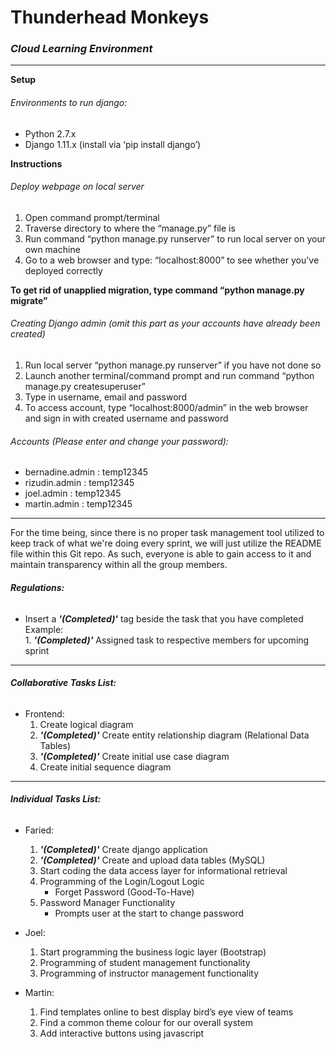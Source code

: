 # Thunderhead Monkeys
### _**Cloud Learning Environment**_

--------------------------------------------------------------------------------


**Setup**
###### Environments to run django:
* Python 2.7.x
* Django 1.11.x (install via ‘pip install django’)    


**Instructions**
###### Deploy webpage on local server
1. Open command prompt/terminal
1. Traverse directory to where the “manage.py” file is
2. Run command “python manage.py runserver” to run local server on your own machine
3. Go to a web browser and type: “localhost:8000” to see whether you've deployed correctly  

__To get rid of unapplied migration, type command “python manage.py migrate”__  
  

###### Creating Django admin (omit this part as your accounts have already been created)
1.	Run local server “python manage.py runserver” if you have not done so
2.	Launch another terminal/command prompt and run command “python manage.py createsuperuser”
3.	Type in username, email and password
4.	To access account, type “localhost:8000/admin” in the web browser and sign in with created username and password  


###### Accounts (Please enter and change your password):
* bernadine.admin : temp12345
* rizudin.admin : temp12345
* joel.admin : temp12345
* martin.admin : temp12345  


--------------------------------------------------------------------------------


For the time being, since there is no proper task management tool utilized to keep track of what we're doing every sprint, we will just utilize the README file within this Git repo. As such, everyone is able to gain access to it and maintain transparency within all the group members.

###### **Regulations:**
* Insert a _**'(Completed)'**_ tag beside the task that you have completed  
    Example:  
        1. _**'(Completed)'**_ Assigned task to respective members for upcoming sprint


--------------------------------------------------------------------------------


###### **Collaborative Tasks List:**
* Frontend:
    1. Create logical diagram
    2. _**'(Completed)'**_ Create entity relationship diagram (Relational Data Tables)
    3. _**'(Completed)'**_ Create initial use case  diagram
    4. Create initial sequence diagram


--------------------------------------------------------------------------------


###### **Individual Tasks List:**
* Faried:
    1. _**'(Completed)'**_ Create django application
    2. _**'(Completed)'**_ Create and upload data tables (MySQL)
    3. Start coding the data access layer for informational retrieval
    4. Programming of the Login/Logout Logic
        * Forget Password (Good-To-Have)
    5. Password Manager Functionality
        * Prompts user at the start to change password

* Joel:
    1. Start programming the business logic layer (Bootstrap)
    2. Programming of student management functionality
    3. Programming of instructor management functionality

* Martin:
    1. Find templates online to best display bird’s eye view of teams
    2. Find a common theme colour for our overall system
    3. Add interactive buttons using javascript
